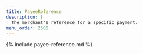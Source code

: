 ```yaml
---
title: PayeeReference
description: |
  The merchant's reference for a specific payment.
menu_order: 2500
---
```


{% include payee-reference.md %}
